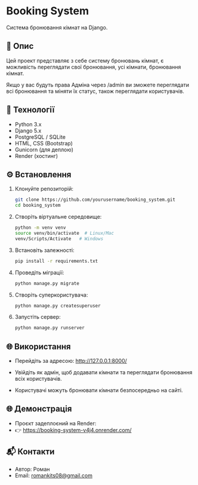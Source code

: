 # Booking System

Система бронювання кімнат на Django.

## 📌 Опис
Цей проект представляє з себе систему бронювань кімнат, є можливість переглядати свої бронювання, усі кімнати, бронювання кімнат.

Якщо у вас будуть права Адміна через /admin ви зможете переглядати всі бронювання та міняти їх статус, також переглядати користувачів.

## 🚀 Технології
- Python 3.x
- Django 5.x
- PostgreSQL / SQLite
- HTML, CSS (Bootstrap)
- Gunicorn (для деплою)
- Render (хостинг)

## ⚙️ Встановлення
1. Клонуйте репозиторій:
   ```bash
   git clone https://github.com/yourusername/booking_system.git
   cd booking_system
   
2. Створіть віртуальне середовище:
   ```bash
   python -m venv venv
   source venv/bin/activate  # Linux/Mac
   venv/Scripts/Activate   # Windows
   
3. Встановіть залежності:
   ```bash
   pip install -r requirements.txt
   
4. Проведіть міграції:
   ```bash
   python manage.py migrate
   
5. Створіть суперкористувача:
   ```bash
   python manage.py createsuperuser

6. Запустіть сервер:
   ```bash
   python manage.py runserver

## 🌐 Використання

- Перейдіть за адресою: http://127.0.0.1:8000/

- Увійдіть як адмін, щоб додавати кімнати та переглядати бронювання всіх користувачів.

- Користувачі можуть бронювати кімнати безпосередньо на сайті.

## 🌐 Демонстрація
- Проєкт задеплоєний на Render:
- 👉 https://booking-system-v4j4.onrender.com/

## 📬 Контакти
   - Автор: Роман
   - Email: romankits08@gmail.com
